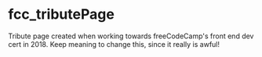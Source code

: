 # fcc_tributePage
Tribute page created when working towards freeCodeCamp's front end dev cert in 2018. Keep meaning to change this, since it really is awful!
